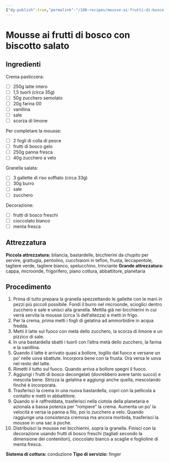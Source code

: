 ```yaml
---
{"dg-publish":true,"permalink":"/100-recipes/mousse-ai-frutti-di-bosco-con-biscotto-salato/"}
---
```


# Mousse ai frutti di bosco con biscotto salato
## Ingredienti
Crema pasticcera:
- [ ] 250g latte intero
- [ ] 1,5 tuorli (circa 35g)
- [ ] 50g zucchero semolato
- [ ] 20g farina 00
- [ ] vanillina
- [ ] sale
- [ ] scorza di limone

Per completare la mousse:
- [ ] 2 fogli di colla di pesce
- [ ] frutti di bosco gelo
- [ ] 250g panna fresca
- [ ] 40g zucchero a velo

Granella salata:
- [ ] 3 gallette di riso soffiato (circa 33g)
- [ ] 30g burro
- [ ] sale
- [ ] zucchero

Decorazione:
- [ ] frutti di bosco freschi
- [ ] cioccolato bianco
- [ ] menta fresca
## Attrezzatura
**Piccola attrezzatura:** bilancia, bastardelle, bicchierini da chupito per servire, grattugia, pentolino, cucchiaioni in teflon, frusta, leccapentole, tagliere verde, tagliere bianco, spelucchino, trinciante
**Grande attrezzatura:** cappa, microonde, frigorifero, piano cottura, abbattitore, planetaria
## Procedimento
1. Prima di tutto prepara la granella spezzettando le gallette con le mani in pezzi più piccoli possibile. Fondi il burro nel microonde, scioglici dentro zucchero e sale e unisci alla granella. Mettila già nei bicchierini in cui verrà servita la mousse (circa ¼ dell’altezza) e metti in frigo.
2. Per la crema, prima metti i fogli di gelatina ad ammorbidire in acqua fredda.
3. Metti il latte sul fuoco con metà dello zucchero, la scorza di limone e un pizzico di sale.
4. In una bastardella sbatti i tuorli con l’altra metà dello zucchero, la farina e la vanillina.
5. Quando il latte è arrivato quasi a bollore, toglilo dal fuoco e versane un po’ nelle uova sbattute. Incorpora bene con la frusta. Ora versa le uova nel resto del latte.
6. Rimetti il tutto sul fuoco. Quando arriva a bollore spegni il fuoco.
7. Aggiungi i frutti di bosco decongelati (dovrebbero avere tanto succo) e mescola bene. Strizza la gelatina e aggiungi anche quella, mescolando finché è incorporata.
8. Trasferisci la crema in una nuova bastardella, copri con la pellicola a contatto e metti in abbattitore.
9. Quando si è raffreddata, trasferisci nella ciotola della planetaria e azionala a bassa potenza per “rompere” la crema. Aumenta un po’ la velocità e versa la panna a filo, poi lo zucchero a velo. Quando raggiunge una consistenza cremosa ma ancora morbida, trasferisci la mousse in una sac à poche. 
10. Distribuisci la mousse nei bicchierini, sopra la granella. Finisci con la decorazione usando frutti di bosco freschi (tagliati secondo la dimensione dei contenitori), cioccolato bianco a scaglie e foglioline di menta fresca. 

**Sistema di cottura:** conduzione
**Tipo di servizio:** finger